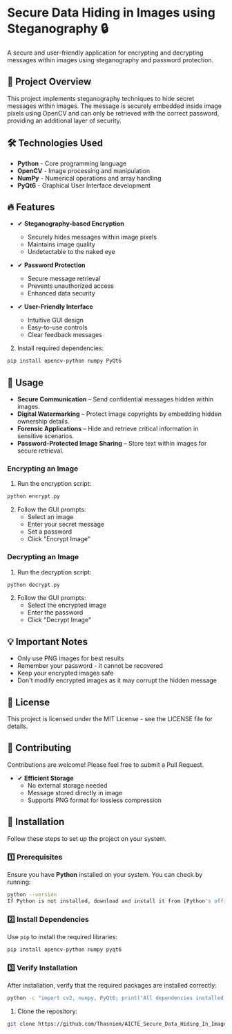 # Secure Data Hiding in Images using Steganography 🔒

A secure and user-friendly application for encrypting and decrypting messages within images using steganography and password protection.

## 📌 Project Overview

This project implements steganography techniques to hide secret messages within images. The message is securely embedded inside image pixels using OpenCV and can only be retrieved with the correct password, providing an additional layer of security.

## 🛠️ Technologies Used

- **Python** - Core programming language
- **OpenCV** - Image processing and manipulation
- **NumPy** - Numerical operations and array handling
- **PyQt6** - Graphical User Interface development

## 🔥 Features

- ✔ **Steganography-based Encryption**
  - Securely hides messages within image pixels
  - Maintains image quality
  - Undetectable to the naked eye

- ✔ **Password Protection**
  - Secure message retrieval
  - Prevents unauthorized access
  - Enhanced data security

- ✔ **User-Friendly Interface**
  - Intuitive GUI design
  - Easy-to-use controls
  - Clear feedback messages
 
2. Install required dependencies:
```bash
pip install opencv-python numpy PyQt6
 ```

## 🚀 Usage
- **Secure Communication** – Send confidential messages hidden within images.  
- **Digital Watermarking** – Protect image copyrights by embedding hidden ownership details.  
- **Forensic Applications** – Hide and retrieve critical information in sensitive scenarios.  
- **Password-Protected Image Sharing** – Store text within images for secure retrieval.
 
### Encrypting an Image
1. Run the encryption script:
```bash
python encrypt.py
 ```

2. Follow the GUI prompts:
   - Select an image
   - Enter your secret message
   - Set a password
   - Click "Encrypt Image"
### Decrypting an Image
1. Run the decryption script:
```bash
python decrypt.py
 ```

2. Follow the GUI prompts:
   - Select the encrypted image
   - Enter the password
   - Click "Decrypt Image"
## 💡 Important Notes
- Only use PNG images for best results
- Remember your password - it cannot be recovered
- Keep your encrypted images safe
- Don't modify encrypted images as it may corrupt the hidden message
## 📝 License
This project is licensed under the MIT License - see the LICENSE file for details.

## 🤝 Contributing
Contributions are welcome! Please feel free to submit a Pull Request.   

- ✔ **Efficient Storage**
  - No external storage needed
  - Message stored directly in image
  - Supports PNG format for lossless compression
    

## 📌 Installation  
Follow these steps to set up the project on your system.


### 1️⃣ Prerequisites  
Ensure you have **Python** installed on your system. You can check by running:  

```sh
python --version
If Python is not installed, download and install it from [Python's official website](https://www.python.org/downloads/).  
```

### 2️⃣ Install Dependencies  
Use `pip` to install the required libraries:  

```sh
pip install opencv-python numpy pyqt6
```
### 3️⃣ Verify Installation  
After installation, verify that the required packages are installed correctly:  

```sh
python -c "import cv2, numpy, PyQt6; print('All dependencies installed successfully!')"
```

1. Clone the repository:
```bash
git clone https://github.com/Thasniem/AICTE_Secure_Data_Hiding_In_Images_Using_Steganography.git

